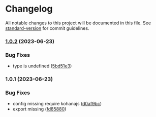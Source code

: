 # Changelog

All notable changes to this project will be documented in this file. See [standard-version](https://github.com/conventional-changelog/standard-version) for commit guidelines.

### [1.0.2](https://gitlab.com/kohanajs-modules/stage0/mod-cms-read/compare/v1.0.1...v1.0.2) (2023-06-23)


### Bug Fixes

* type is undefined ([5bd51e3](https://gitlab.com/kohanajs-modules/stage0/mod-cms-read/commit/5bd51e3cd4d0ee78ad5936cb43b196d440dd2239))

### 1.0.1 (2023-06-23)


### Bug Fixes

* config missing require kohanajs ([d0af9bc](https://gitlab.com/kohanajs-modules/stage0/mod-cms-read/commit/d0af9bc20e6db30de51e48777b44fc9dd9a82145))
* export missing ([fd85880](https://gitlab.com/kohanajs-modules/stage0/mod-cms-read/commit/fd858803cbaec9d16f65a34fd850d5d29ea31c19))

